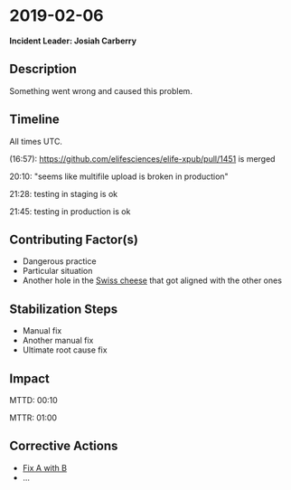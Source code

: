 # 2019-02-06

**Incident Leader: Josiah Carberry**

## Description

Something went wrong and caused this problem.

## Timeline

All times UTC.

(16:57): https://github.com/elifesciences/elife-xpub/pull/1451 is merged

20:10: "seems like multifile upload is broken in production"

21:28: testing in staging is ok

21:45: testing in production is ok

## Contributing Factor(s)

- Dangerous practice
- Particular situation
- Another hole in the [Swiss cheese](https://en.wikipedia.org/wiki/Swiss_cheese_model) that got aligned with the other ones

## Stabilization Steps

- Manual fix
- Another manual fix
- Ultimate root cause fix

## Impact

MTTD: 00:10

MTTR: 01:00

## Corrective Actions

- [Fix A with B](https://github.com/elifesciences/elife-xpub/issues/1234)
- ...
